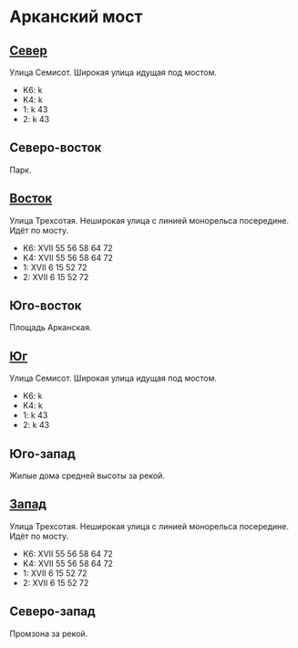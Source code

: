 # Арканский мост

## [Север](./10430077.md)

Улица Семисот.
Широкая улица идущая под мостом.

* K6:   k
* K4:   k
* 1:    k
        43
* 2:    k
        43

## Северо-восток

Парк.

## [Восток](./10435080.md)

Улица Трехсотая.
Неширокая улица с линией монорельса посередине.
Идёт по мосту.

* K6:   XVII
        55  56  58  64  72
* K4:   XVII
        55  56  58  64  72
* 1:    XVII
        6   15  52  72
* 2:    XVII
        6   15  52  72

## Юго-восток

Площадь Арканская.

## [Юг](./10430085.md)

Улица Семисот.
Широкая улица идущая под мостом.

* K6:   k
* K4:   k
* 1:    k
        43
* 2:    k
        43

## Юго-запад

Жилые дома средней высоты за рекой.

## [Запад](./10420080.md)

Улица Трехсотая.
Неширокая улица с линией монорельса посередине.
Идёт по мосту.

* K6:   XVII
        55  56  58  64  72
* K4:   XVII
        55  56  58  64  72
* 1:    XVII
        6   15  52  72
* 2:    XVII
        6   15  52  72

## Северо-запад

Промзона за рекой.

